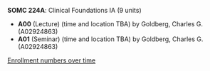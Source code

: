 **SOMC 224A**: Clinical Foundations IA (9 units)

- **A00** (Lecture) (time and location TBA) by Goldberg, Charles G. (A02924863)
- **A01** (Seminar) (time and location TBA) by Goldberg, Charles G. (A02924863)

[Enrollment numbers over time](./SOMC224A.tsv)
